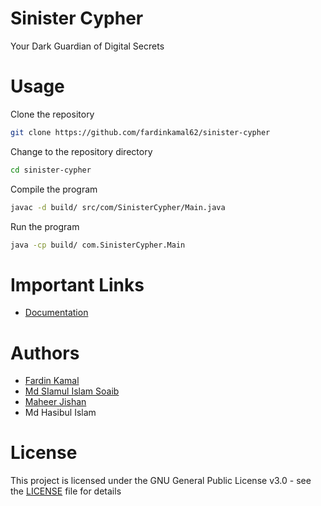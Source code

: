 # Sinister Cypher
Your Dark Guardian of Digital Secrets

# Usage

Clone the repository

```bash
git clone https://github.com/fardinkamal62/sinister-cypher
```

Change to the repository directory

```bash
cd sinister-cypher
```

Compile the program

```bash
javac -d build/ src/com/SinisterCypher/Main.java
```

Run the program

```bash
java -cp build/ com.SinisterCypher.Main
```

# Important Links

- [Documentation](https://docs.google.com/document/d/1KfmFN2Ql2K7X6KSC0pDgzHdyFIpIFYt_D_Qb1GYKqlw/edit?usp=sharing)

# Authors

- [Fardin Kamal](https://github.com/fardinkamal62)
- [Md SIamul Islam Soaib](https://github.com/mdsiamulislam)
- [Maheer Jishan](https://github.com/MaheerJishan3)
- Md Hasibul Islam


# License

This project is licensed under the GNU General Public License v3.0 - see the [LICENSE](LICENSE) file for details
